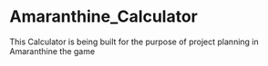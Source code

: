 # Amaranthine_Calculator
This Calculator is being built for the purpose of project planning in Amaranthine the game  
